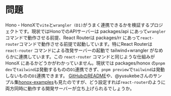 # 問題

Hono・HonoXで`vite`と`wrangler (D1)`がうまく連携できるかを検証するプロジェクトです。現状ではHonoでのAPIサーバーは packages/api にあって`wrangler`コマンドで動作させる前提、React Routerは packages/rr にあって`react-router`コマンドで動作させる前提で起動しています。特にReact Routerは `react-router` コマンドによる改発サーバーの起動で tailwind+wrangler がなめらかに連携しています。この `react-router` コマンドと同じような仕組みが HonoX にあるかどうかがわかっていません。現状では packages/honox の`pnpm dev`で`tailwind`は発動するものの`D1`連携できず、`pnpm preview`で`tailwind`は発動しないものの`D1`連携できます。
[GitHubのREADME](https://github.com/honojs/honox)や、@yusukebeさんのサンプル集[honox-examples](https://github.com/yusukebe/honox-examples)も見たのですが、どう設定すれば`react-router`のように両方同時に動作する開発サーバーが立ち上げられるでしょうか。
